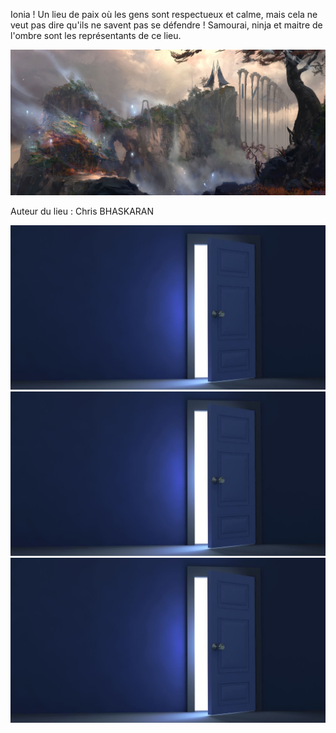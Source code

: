 Ionia ! Un lieu de paix où les gens sont respectueux et calme, mais cela ne veut pas dire qu'ils ne savent pas se défendre ! 
Samourai, ninja et maitre de l'ombre sont les représentants de ce lieu.

![Ionia](/images/ionia.jpg)

Auteur du lieu : Chris BHASKARAN

[![door1](/images/door.jpg)](https://github.com/Vaksalan/myLabesgi/blob/main/loose.md)
[![door2](/images/door.jpg)](https://github.com/Vaksalan/myLabesgi/blob/main/salle2.md)
[![door3](/images/door.jpg)](https://github.com/Vaksalan/myLabesgi/blob/main/victory.md)
